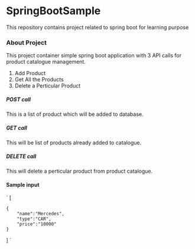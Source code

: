 # SpringBootSample
This repository contains project related to spring boot for learning purpose

### About Project
This project container simple spring boot application with 3 API calls for product catalogue management. 
1. Add Product
2. Get All the Products
3. Delete a Perticular Product

##### POST call
This is a list of product which will be added to database.

##### GET call
This will be list of products already added to catalogue.

##### DELETE call
This will delete a perticular product from product catalogue.

#### Sample input
`
[
	
	{
		"name":"Mercedes",
		"type":"CAR",
		"price":"10000"
	}
]
`
